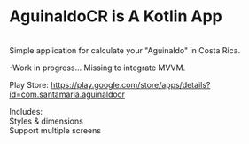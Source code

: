 # AguinaldoCR is A Kotlin App
 <br> Simple application for calculate your "Aguinaldo" in Costa Rica.

-Work in progress... Missing to integrate MVVM.

Play Store: https://play.google.com/store/apps/details?id=com.santamaria.aguinaldocr

Includes:
  <br> Styles & dimensions <br>
  Support multiple screens
